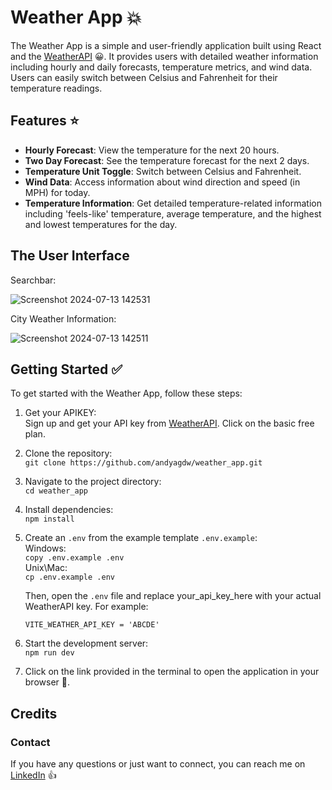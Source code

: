 # Weather App 💥

The Weather App is a simple and user-friendly application built using React and the
[WeatherAPI](https://www.weatherapi.com/) 😀. It provides users with detailed weather information
including hourly and daily forecasts, temperature metrics, and wind data. Users can easily switch
between Celsius and Fahrenheit for their temperature readings.

## Features ⭐

* **Hourly Forecast**: View the temperature for the next 20 hours.
* **Two Day Forecast**: See the temperature forecast for the next 2 days.
* **Temperature Unit Toggle**: Switch between Celsius and Fahrenheit.
* **Wind Data**: Access information about wind direction and speed (in MPH) for today.
* **Temperature Information**: Get detailed temperature-related information including 'feels-like' temperature,
 average temperature, and the highest and lowest temperatures for the day.

## The User Interface

Searchbar:

![Screenshot 2024-07-13 142531](https://github.com/user-attachments/assets/96a2dec1-3331-4253-8175-7cf55113dd1c)

City Weather Information:

![Screenshot 2024-07-13 142511](https://github.com/user-attachments/assets/b7947f83-06be-42e0-a94d-e3a15542def7)

## Getting Started ✅

To get started with the Weather App, follow these steps:

1. Get your APIKEY: <br />
 Sign up and get your API key from [WeatherAPI](https://rapidapi.com/weatherapi/api/weatherapi-com/pricing). Click on the basic free plan.
2. Clone the repository: <br /> 
    `git clone https://github.com/andyagdw/weather_app.git`
3. Navigate to the project directory: <br />
    `cd weather_app`
4. Install dependencies: <br />
    `npm install`
5. Create an `.env` from the example template `.env.example`: <br />
    Windows: <br />
    `copy .env.example .env` <br />
    Unix\Mac: <br />
    `cp .env.example .env`

    Then, open the `.env` file and replace your_api_key_here with your actual WeatherAPI key. For example:

    `VITE_WEATHER_API_KEY = 'ABCDE'`
 
6. Start the development server: <br />
    `npm run dev`

7. Click on the link provided in the terminal to open the application in your browser 🚀.

## Credits
### Contact

If you have any questions or just want to connect, you can reach me on [LinkedIn](https://uk.linkedin.com/in/andyagyeidwumah) 👍
